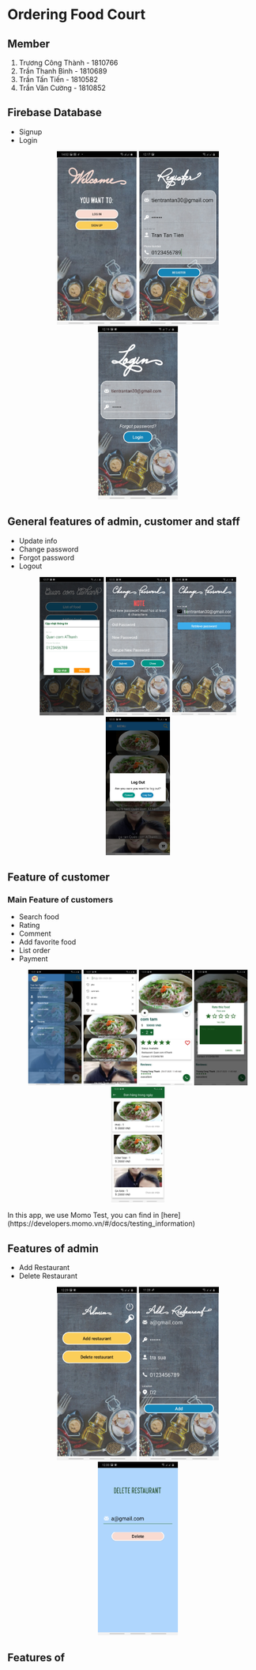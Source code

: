 # Ordering Food Court

## Member
1. Trương Công Thành - 1810766
2. Trần Thanh Bình - 1810689
3. Trần Tấn Tiến - 1810582
4. Trần Văn Cường - 1810852

## Firebase Database
<ul>
<li>Signup</li>
<li>Login</li>

<p align="center">
  <img src="/result_screenshot/login_signup.jpg" alt=""  width="162" height="351" >
  <img src="/result_screenshot/register.jpg" alt=""  width="162" height="351" >
  <img src="/result_screenshot/login.jpg" alt=""  width="162" height="351" >
</p>

</ul>

## General features of admin, customer and staff

<ul>
<li>Update info</li>
<li>Change password</li>
<li>Forgot password</li>
<li>Logout</li>

<p align="center">
  <img src="/result_screenshot/update_info_restaurant.jpg" alt=""  width="130" height="280" >
  <img src="/result_screenshot/change_password.jpg" alt=""  width="130" height="280" >
  <img src="/result_screenshot/forgotPassword.jpg" alt=""  width="130" height="280" >
  <img src="/result_screenshot/logout_customer.jpg" alt=""  width="130" height="280" >
</p>

</ul>

## Feature of customer
<h3>Main Feature of customers</h3>
<ul>
<li>Search food</li>
<li>Rating</li>
<li>Comment</li>
<li>Add favorite food</li>
<li>List order</li>
<li>Payment</li> 
<p align="center">
  <img src="/result_screenshot/viewCustomer_info.jpg" alt=""  width="108" height="234" >
  <img src="/result_screenshot/searchFood.jpg" alt=""  width="108" height="234" >
  <img src="/result_screenshot/foodDetail.jpg" alt=""  width="108" height="234" >
  <img src="/result_screenshot/ratingFood.jpg" alt=""  width="108" height="234" >
  <img src="/result_screenshot/list_order_customer.jpg" alt=""  width="108" height="234" >
</p>
</ul>
In this app, we use Momo Test, you can find in [here](https://developers.momo.vn/#/docs/testing_information)

## Features of admin
<ul>
<li>Add Restaurant</li>
<li>Delete Restaurant</li>

<p align="center">
  <img src="/result_screenshot/view_admin.jpg" alt=""  width="162" height="351" >
  <img src="/result_screenshot/add_restaurant.jpg" alt=""  width="162" height="351" >
  <img src="/result_screenshot/delete_restaurant.jpg" alt=""  width="162" height="351" >
</p>

</ul>

## Features of 

 





